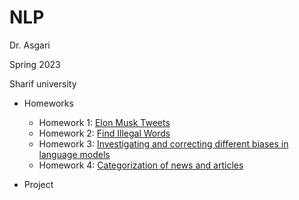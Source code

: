 # NLP

Dr. Asgari

Spring 2023

Sharif university

 - Homeworks
    - Homework 1: [Elon Musk Tweets](https://github.com/saaz742/elon-musk-tweets)
    - Homework 2: [Find Illegal Words](https://github.com/saaz742/NLP-Find-Illegal-Words)
    - Homework 3: [Investigating and correcting different biases in language models](https://github.com/saaz742/NLP-Bias)
    - Homework 4: [Categorization of news and articles](https://github.com/saaz742/NLP-Categorization-of-News-and-Articles)
      
 - Project
